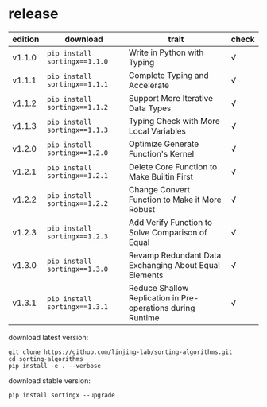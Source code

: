 # release

<div align="center">

|edition|download|trait|check|
|--|--|--|--|
|v1.1.0|`pip install sortingx==1.1.0`|Write in Python with Typing|√|
|v1.1.1|`pip install sortingx==1.1.1`|Complete Typing and Accelerate|√|
|v1.1.2|`pip install sortingx==1.1.2`|Support More Iterative Data Types|√|
|v1.1.3|`pip install sortingx==1.1.3`|Typing Check with More Local Variables|√|
|v1.2.0|`pip install sortingx==1.2.0`|Optimize Generate Function's Kernel|√|
|v1.2.1|`pip install sortingx==1.2.1`|Delete Core Function to Make Builtin First|√|
|v1.2.2|`pip install sortingx==1.2.2`|Change Convert Function to Make it More Robust|√|
|v1.2.3|`pip install sortingx==1.2.3`|Add Verify Function to Solve Comparison of Equal|√|
|v1.3.0|`pip install sortingx==1.3.0`|Revamp Redundant Data Exchanging About Equal Elements|√|
|v1.3.1|`pip install sortingx==1.3.1`|Reduce Shallow Replication in Pre-operations during Runtime|√|

</div>

download latest version:
```text
git clone https://github.com/linjing-lab/sorting-algorithms.git
cd sorting-algorithms
pip install -e . --verbose
```
download stable version:
```text
pip install sortingx --upgrade
```